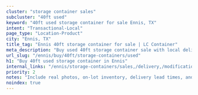 ```yaml
---
cluster: "storage container sales"
subcluster: "40ft used"
keyword: "40ft used storage container for sale Ennis, TX"
intent: "Transactional-Local"
page_type: "Location-Product"
city: "Ennis, TX"
title_tag: "Ennis 40ft storage container for sale | LC Container"
meta_description: "Buy used 40ft storage container sale with local delivery in Ennis, TX. LC Container — local Since 2003. Request a fast quote today."
url_slug: "/ennis/buy/40ft/storage-containers/used"
h1: "Buy 40ft used storage container in Ennis"
internal_links: "/ennis/storage-containers/sales,/delivery,/modifications"
priority: 2
notes: "Include real photos, on-lot inventory, delivery lead times, and financing info."
noindex: true
---
```


<!-- TODO: Add unique city/inventory copy, images, and internal links here. -->
